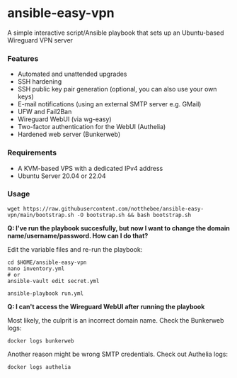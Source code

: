 # ansible-easy-vpn

A simple interactive script/Ansible playbook that sets up an Ubuntu-based Wireguard VPN server

### Features
* Automated and unattended upgrades
* SSH hardening
* SSH public key pair generation (optional, you can also use your own keys)
* E-mail notifications (using an external SMTP server e.g. GMail)
* UFW and Fail2Ban
* Wireguard WebUI (via wg-easy)
* Two-factor authentication for the WebUI (Authelia)
* Hardened web server (Bunkerweb)

### Requirements
* A KVM-based VPS with a dedicated IPv4 address
* Ubuntu Server 20.04 or 22.04

### Usage

```
wget https://raw.githubusercontent.com/notthebee/ansible-easy-vpn/main/bootstrap.sh -O bootstrap.sh && bash bootstrap.sh
```


**Q: I've run the playbook succesfully, but now I want to change the domain name/username/password. How can I do that?**

Edit the variable files and re-run the playbook:

```
cd $HOME/ansible-easy-vpn
nano inventory.yml
# or
ansible-vault edit secret.yml

ansible-playbook run.yml
```


**Q: I can't access the Wireguard WebUI after running the playbook**

Most likely, the culprit is an incorrect domain name. Check the Bunkerweb logs:
```
docker logs bunkerweb
```

Another reason might be wrong SMTP credentials. Check out Authelia logs:
```
docker logs authelia
```
